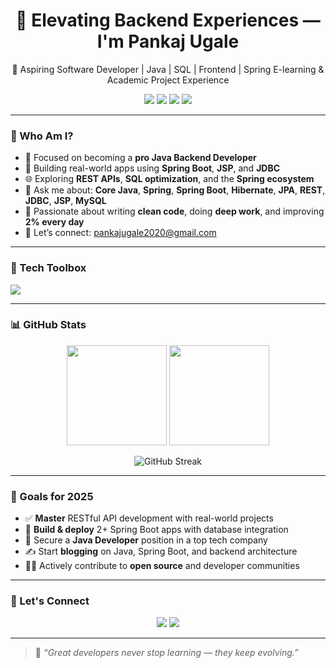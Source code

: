 <h1 align="center">🚀 Elevating Backend Experiences — I'm Pankaj Ugale</h1>

<p align="center">
  🚀 Aspiring Software Developer | Java | SQL | Frontend | Spring
E-learning & Academic Project Experience
</p>

<p align="center">
  <a href="mailto:pankajugale2020@gmail.com"><img src="https://img.shields.io/badge/Gmail-D14836?style=for-the-badge&logo=gmail&logoColor=white"/></a>
  <a href="https://www.linkedin.com/in/pankajugale"><img src="https://img.shields.io/badge/LinkedIn-0077B5?style=for-the-badge&logo=linkedin&logoColor=white"/></a>
  <a href="https://www.instagram.com/YOUR-INSTAGRAM"><img src="https://img.shields.io/badge/Instagram-E4405F?style=for-the-badge&logo=instagram&logoColor=white"/></a>
  <a href="https://my-portfolio-liard-one-14.vercel.app"><img src="https://img.shields.io/badge/Portfolio-000000?style=for-the-badge&logo=firefox&logoColor=white"/></a>
</p>

---

### 🧠 Who Am I?

- 🎯 Focused on becoming a **pro Java Backend Developer**
- 🔨 Building real-world apps using **Spring Boot**, **JSP**, and **JDBC**
- 🌐 Exploring **REST APIs**, **SQL optimization**, and the **Spring ecosystem**
- 💬 Ask me about: **Core Java**, **Spring**, **Spring Boot**, **Hibernate**, **JPA**, **REST**, **JDBC**, **JSP**, **MySQL**
- 🧽 Passionate about writing **clean code**, doing **deep work**, and improving **2% every day**
- 📧 Let’s connect: [pankajugale2020@gmail.com](mailto:pankajugale2020@gmail.com)

---

### 🧰 Tech Toolbox

<p align="left">
  <img src="https://skillicons.dev/icons?i=java,spring,mysql,html,css,js,eclipse,vscode,idea,github,git" />
</p>

---

### 📊 GitHub Stats

<p align="center">
  <img src="https://github-readme-stats.vercel.app/api?username=PankajUgale&show_icons=true&theme=github_dark&hide=stars&count_private=true" height="160"/>
  <img src="https://github-readme-stats.vercel.app/api/top-langs/?username=PankajUgale&layout=compact&theme=github_dark" height="160"/>
</p>
<p align="center">
<img src="https://streak-stats.demolab.com?user=PankajUgale&theme=github-dark&hide_border=false" alt="GitHub Streak" />

</p>

---

### 🎯 Goals for 2025

- ✅ **Master** RESTful API development with real-world projects  
- 🚀 **Build & deploy** 2+ Spring Boot apps with database integration  
- 💼 Secure a **Java Developer** position in a top tech company  
- ✍️ Start **blogging** on Java, Spring Boot, and backend architecture  
- 👨‍💻 Actively contribute to **open source** and developer communities

---

### 🔗 Let's Connect

<p align="center">
  <a href="https://www.linkedin.com/in/pankajugale"><img src="https://img.shields.io/badge/LinkedIn-Connect-blue?style=for-the-badge&logo=linkedin&logoColor=white"/></a>
  <a href="https://my-portfolio-liard-one-14.vercel.app"><img src="https://img.shields.io/badge/Visit-Portfolio-black?style=for-the-badge&logo=firefox&logoColor=white"/></a>
</p>

---

> 🧠 _“Great developers never stop learning — they keep evolving.”_
